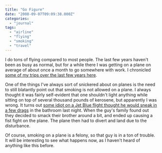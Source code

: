 ```yaml
---
title: "Go Figure"
date: "2008-09-07T09:09:38.000Z"
categories: 
  - "journal"
tags: 
  - "airline"
  - "flying"
  - "smoking"
  - "travel"
---
```


I do tons of flying compared to most people. The last few years haven't been as busy as normal, but for a while there I was getting on a plane on average of about once a month to go somewhere with work. I chronicled [some of my trips over the last few years here](http://www.migratorynerd.com/2007/11/where-in-the-world-is-duane-sandiego/).

One of the things I've always sort of snickered about on planes is the need to still blatantly point out that smoking is not allowed on a plane. I always thought it was fairly self-evident that one shouldn't light anything while sitting on top of several thousand pounds of kerosene, but apparently I was wrong. It turns out [some idiot on a Jet Blue flight thought he would sneak in a few drags](http://www.cnn.com/2008/TRAVEL/09/06/flight.diverted/index.html) in the bathroom last night. When the guy's family found out they decided to smack their brother around a bit, and ended up causing a fist fight on the plane. The plane then had to divert and land due to the disturbance.

Of course, smoking on a plane is a felony, so that guy is in a ton of trouble. It will be interesting to see what happens now, as I haven't heard of anything like this before.
